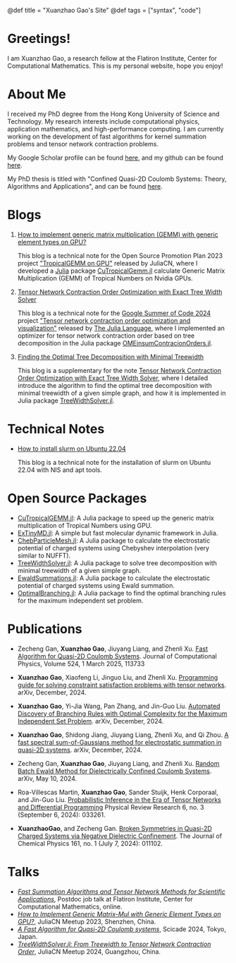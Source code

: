 @def title = "Xuanzhao Gao's Site"
@def tags = ["syntax", "code"]

# Greetings!

I am Xuanzhao Gao, a research fellow at the Flatiron Institute, Center for Computational Mathematics.
This is my personal website, hope you enjoy!

# About Me

I received my PhD degree from the Hong Kong University of Science and Technology. My research interests include computational physics, application mathematics, and high-performance computing. I am currently working on the development of fast algorithms for kernel summation problems and tensor network contraction problems.

My Google Scholar profile can be found [here](https://scholar.google.fr/citations?user=ScbYSkgAAAAJ&hl=fr), and my github can be found [here](https://github.com/ArrogantGao).

My PhD thesis is titled with "Confined Quasi-2D Coulomb Systems: Theory, Algorithms and Applications", and can be found [here](https://raw.githubusercontent.com/ArrogantGao/my_presentations/main/articles/thesis.pdf).

# Blogs

1. [How to implement generic matrix multiplication (GEMM) with generic element types on GPU?](/blogs/CuTropicalGEMM/)

    This blog is a technical note for the Open Source Promotion Plan 2023 project ["TropicalGEMM on GPU"](https://summer-ospp.ac.cn/org/prodetail/23fec0105?lang=en&list=pro) released by JuliaCN, where I developed a [Julia](https://julialang.org/) package [CuTropicalGemm.jl](https://github.com/TensorBFS/CuTropicalGEMM.jl) calculate Generic Matrix Multiplication (GEMM) of Tropical Numbers on Nvidia GPUs.

2. [Tensor Network Contraction Order Optimization with Exact Tree Width Solver](/blogs/contractionorder/)

    This blog is a technical note for the [Google Summer of Code 2024](https://summerofcode.withgoogle.com) project ["Tensor network contraction order optimization and visualization"](https://summerofcode.withgoogle.com/programs/2024/projects/B8qSy9dO) released by [The Julia Language](https://julialang.org/), where I implemented an optimizer for tensor network contraction order based on tree decomposition in the Julia package [OMEinsumContracionOrders.jl](https://github.com/TensorBFS/OMEinsumContractionOrders.jl).

3. [Finding the Optimal Tree Decomposition with Minimal Treewidth](/blogs/treewidth/)

    This blog is a supplementary for the note [Tensor Network Contraction Order Optimization with Exact Tree Width Solver](/blogs/contractionorder/), where I detailed introduce the algorithm to find the optimal tree decomposition with minimal treewidth of a given simple graph, and how it is implemented in Julia package [TreeWidthSolver.jl](https://github.com/ArrogantGao/TreeWidthSolver.jl).

# Technical Notes

* [How to install slurm on Ubuntu 22.04](/blogs/slurm/)

  This blog is a technical note for the installation of slurm on Ubuntu 22.04 with NIS and apt tools.

# Open Source Packages

* [CuTropicalGEMM.jl](https://github.com/TensorBFS/CuTropicalGEMM.jl): A Julia package to speed up the generic matrix multiplication of Tropical Numbers using GPU.
* [ExTinyMD.jl](https://github.com/HPMolSim/ExTinyMD.jl): A simple but fast molecular dynamic framework in Julia.
* [ChebParticleMesh.jl](https://github.com/HPMolSim/ChebParticleMesh.jl): A Julia package to calculate the electrostatic potential of charged systems using Chebyshev interpolation (very similar to NUFFT).
* [TreeWidthSolver.jl](https://github.com/ArrogantGao/TreeWidthSolver.jl): A Julia package to solve tree decomposition with minimal treewidth of a given simple graph.
* [EwaldSummations.jl](https://github.com/HPMolSim/EwaldSummations.jl): A Julia package to calculate the electrostatic potential of charged systems using Ewald summation.
* [OptimalBranching.jl](https://github.com/ArrogantGao/OptimalBranching.jl): A Julia package to find the optimal branching rules for the maximum independent set problem.


# Publications

* Zecheng Gan, **Xuanzhao Gao**, Jiuyang Liang, and Zhenli Xu. [Fast Algorithm for Quasi-2D Coulomb Systems](https://doi.org/10.1016/j.jcp.2025.113733). Journal of Computational Physics, Volume 524, 1 March 2025, 113733

* **Xuanzhao Gao**, Xiaofeng Li, Jinguo Liu, and Zhenli Xu. [Programming guide for solving constraint satisfaction problems with tensor networks](https://arxiv.org/abs/2501.00227). arXiv, December, 2024.

* **Xuanzhao Gao**, Yi-Jia Wang, Pan Zhang, and Jin-Guo Liu. [Automated Discovery of Branching Rules with Optimal Complexity for the Maximum Independent Set Problem](https://arxiv.org/abs/2412.07685). arXiv, December, 2024.

* **Xuanzhao Gao**, Shidong Jiang, Jiuyang Liang, Zhenli Xu, and Qi Zhou. [A fast spectral sum-of-Gaussians method for electrostatic summation in quasi-2D systems](http://arxiv.org/abs/2412.04595). arXiv, December, 2024.

* Zecheng Gan, **Xuanzhao Gao**, Jiuyang Liang, and Zhenli Xu. [Random Batch Ewald Method for Dielectrically Confined Coulomb Systems](http://arxiv.org/abs/2405.06333). arXiv, May 10, 2024.

* Roa-Villescas Martin, **Xuanzhao Gao**, Sander Stuijk, Henk Corporaal, and Jin-Guo Liu. [Probabilistic Inference in the Era of Tensor Networks and Differential Programming](https://doi.org/10.1103/PhysRevResearch.6.033261.) Physical Review Research 6, no. 3 (September 6, 2024): 033261. 

* **XuanzhaoGao**, and Zecheng Gan. [Broken Symmetries in Quasi-2D Charged Systems via Negative Dielectric Confinement](https://doi.org/10.1063/5.0214523). The Journal of Chemical Physics 161, no. 1 (July 7, 2024): 011102.

# Talks

* [*Fast Summation Algorithms and Tensor Network Methods for Scientific Applications*](https://raw.githubusercontent.com/ArrogantGao/my_presentations/main/pre/sog_ob.pdf), Postdoc job talk at Flatiron Institute, Center for Computational Mathematics, online.
* [*How to Implement Generic Matrix-Mul with Generic Element Types on GPU?*](https://raw.githubusercontent.com/ArrogantGao/my_presentations/main/pre/CuTropicalGEMM.pdf), JuliaCN Meetup 2023, Shenzhen, China.
* [*A Fast Algorithm for Quasi-2D Coulomb systems*](https://raw.githubusercontent.com/ArrogantGao/my_presentations/main/pre/fast_algorithm_for_q2d_coulomb_systems.pdf), Scicade 2024, Tokyo, Japan.
* [*TreeWidthSolver.jl: From Treewidth to Tensor Network Contraction Order*](https://raw.githubusercontent.com/ArrogantGao/my_presentations/main/pre/treewidth.pdf), JuliaCN Meetup 2024, Guangzhou, China.